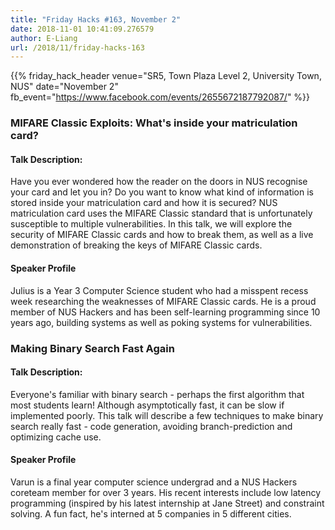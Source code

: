 ```yaml
---
title: "Friday Hacks #163, November 2"
date: 2018-11-01 10:41:09.276579
author: E-Liang
url: /2018/11/friday-hacks-163
---
```


{{% friday_hack_header
    venue="SR5, Town Plaza Level 2, University Town, NUS"
    date="November 2"
    fb_event="https://www.facebook.com/events/2655672187792087/" %}}


### MIFARE Classic Exploits: What's inside your matriculation card?

#### Talk Description:

Have you ever wondered how the reader on the doors in NUS recognise your card and let you in? Do you want to know what kind of information is stored inside your matriculation card and how it is secured? NUS matriculation card uses the MIFARE Classic standard that is unfortunately susceptible to multiple vulnerabilities. In this talk, we will explore the security of MIFARE Classic cards and how to break them, as well as a live demonstration of breaking the keys of MIFARE Classic cards.

#### Speaker Profile

Julius is a Year 3 Computer Science student who had a misspent recess week researching the weaknesses of MIFARE Classic cards. He is a proud member of NUS Hackers and has been self-learning programming since 10 years ago, building systems as well as poking systems for vulnerabilities.


### Making Binary Search Fast Again

#### Talk Description:

Everyone's familiar with binary search - perhaps the first algorithm that most students learn! Although asymptotically fast, it can be slow if implemented poorly. This talk will describe a few techniques to make binary search really fast - code generation, avoiding branch-prediction and optimizing cache use.

#### Speaker Profile

Varun is a final year computer science undergrad and a NUS Hackers coreteam member for over 3 years. His recent interests include low latency programming (inspired by his latest internship at Jane Street) and constraint solving. A fun fact, he's interned at 5 companies in 5 different cities.


